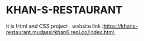 # KHAN-S-RESTAURANT
it is Html and CSS project .
website link :https://khans-restaurant.mudassirkhan6.repl.co/index.html;
